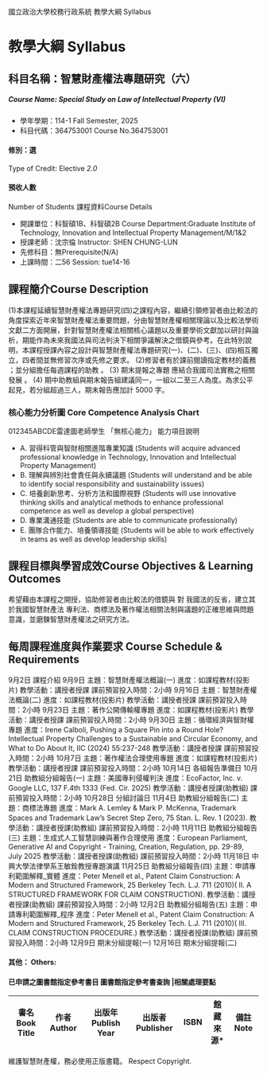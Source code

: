 國立政治大學校務行政系統 教學大綱 Syllabus
# 教學大綱 Syllabus
##  科目名稱：智慧財產權法專題研究（六）
#####  Course Name: Special Study on Law of Intellectual Property (VI)
  * 學年學期：114-1 Fall Semester, 2025 
  * 科目代碼：364753001 Course No.364753001
#### 修別：選
Type of Credit: Elective 
_2.0_
#### 預收人數
Number of Students
課程資料Course Details
  * 開課單位：科智碩1B、科智碩2B Course Department:Graduate Institute of Technology, Innovation and Intellectual Property Management/M/1&2 
  * 授課老師：沈宗倫 Instructor: SHEN CHUNG-LUN 
  * 先修科目：無Prerequisite(N/A)
  * 上課時間：二56 Session: tue14-16 
##  課程簡介Course Description
(1)本課程延續智慧財產權法專題研究(四)之課程內容，繼續引領修習者由比較法的角度探索近年來智慧財產權法重要問題，分由智慧財產權相關理論以及比較法學術文獻二方面開展，針對智慧財產權法相關核心議題以及重要學術文獻加以研討與論析，期能作為未來我國法與司法判決下相關爭議解決之借鏡與參考。在此特別說明，本課程授課內容之設計與智慧財產權法專題研究(一)、(二)、(三)、(四)相互獨立，四者間並無修習次序或先修之要求。
(2)修習者有於課前閱讀指定教材的義務 ；並分組擔任每週課程的助教 。
(3) 期末提報之專題 應結合我國司法實務之相關發展 。
(4) 期中助教組與期末報告組建議同一，一組以二至三人為度。為求公平起見，若分組超過三人，期末報告應加計 5000 字。
###  核心能力分析圖 Core Competence Analysis Chart
012345ABCDE雷達圖老師學生
「無核心能力」 
能力項目說明
  * A. 習得科管與智財相關進階專業知識 (Students will acquire advanced professional knowledge in Technology, Innovation and Intellectual Property Management)
  * B. 理解與辨別社會責任與永續議題 (Students will understand and be able to identify social responsibility and sustainability issues)
  * C. 培養創新思考、分析方法和國際視野 (Students will use innovative thinking skills and analytical methods to enhance professional competence as well as develop a global perspective)
  * D. 專業溝通技能 (Students are able to communicate professionally)
  * E. 團隊合作能力、培養領導技能 (Students will be able to work effectively in teams as well as develop leadership skills)
##  課程目標與學習成效Course Objectives & Learning Outcomes 
希望藉由本課程之開授，協助修習者由比較法的借鏡與 對 我國法的反省，建立其於我國智慧財產法 專利法、商標法及著作權法相關法制與議題的正確思維與問題意識，並磨鍊智慧財產權法之研究方法。
##  每周課程進度與作業要求 Course Schedule & Requirements
9月2日 
課程介紹
9月9日
主題：智慧財產權法概論(一)
進度：如課程教材(投影片)
教學活動：講授者授課
課前預習投入時間：2小時
9月16日
主題：智慧財產權法概論(二)
進度：如課程教材(投影片)
教學活動：講授者授課
課前預習投入時間：2小時
9月23日
主題：著作公開傳輸權專題
進度：如課程教材(投影片)
教學活動：講授者授課
課前預習投入時間：2小時
9月30日
主題：循環經濟與智財權專題
進度：Irene Calboli, Pushing a Square Pin into a Round Hole? Intellectual Property Challenges to a Sustainable and Circular Economy, and What to Do About It, IIC (2024) 55:237-248
教學活動：講授者授課
課前預習投入時間：2小時
10月7日 
主題：著作權法合理使用專題
進度：如課程教材(投影片)
教學活動：講授者授課
課前預習投入時間：2小時
10月14日 各組報告準備日
10月21日 助教組分組報告(一)
主題：美國專利侵權判決
進度：EcoFactor, Inc. v. Google LLC, 137 F.4th 1333 (Fed. Cir. 2025)
教學活動：講授者授課(助教組)
課前預習投入時間：2小時
10月28日 分組討論日
11月4日 助教組分組報告(二)
主題：商標法專題
進度：Mark A. Lemley & Mark P. McKenna, Trademark Spaces and Trademark Law’s Secret Step Zero, 75 Stan. L. Rev. 1 (2023).
教學活動：講授者授課(助教組)
課前預習投入時間：2小時
11月11日 助教組分組報告(三)
主題：生成式人工智慧訓練與著作合理使用
進度：European Parliament, Generative AI and Copyright - Training, Creation, Regulation, pp. 29-89, July 2025
教學活動：講授者授課(助教組)
課前預習投入時間：2小時
11月18日 中興大學法律學系王敏銓教授專題演講
11月25日 助教組分組報告(四)
主題：申請專利範圍解釋_實體
進度：Peter Menell et al., Patent Claim Construction: A Modern and Structured
Framework, 25 Berkeley Tech. L.J. 711 (2010)( II. A STRUCTURED FRAMEWORK FOR CLAIM CONSTRUCTION).
教學活動：講授者授課(助教組)
課前預習投入時間：2小時
12月2日 助教組分組報告(五)
主題：申請專利範圍解釋_程序
進度：Peter Menell et al., Patent Claim Construction: A Modern and Structured
Framework, 25 Berkeley Tech. L.J. 711 (2010)( III. CLAIM CONSTRUCTION PROCEDURE.)
教學活動：講授者授課(助教組)
課前預習投入時間：2小時
12月9日 期末分組提報(一)
12月16日 期末分組提報(二) 
####  其他： Others:
####  已申請之圖書館指定參考書目  圖書館指定參考書查詢 |相關處理要點
書名 Book Title |  作者 Author |  出版年 Publish Year |  出版者 Publisher |  ISBN  |  館藏來源* |  備註 Note  
---|---|---|---|---|---|---  
維護智慧財產權，務必使用正版書籍。 Respect Copyright.